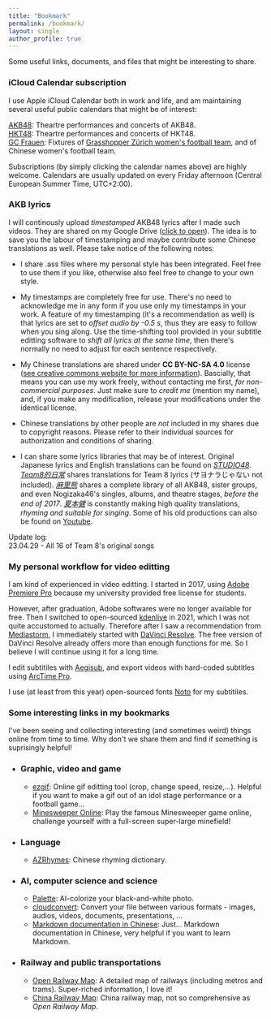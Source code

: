 ```yaml
---
title: "Bookmark"
permalink: /bookmark/
layout: single
author_profile: true
---
```


Some useful links, documents, and files that might be interesting to share.  

### iCloud Calendar subscription

I use Apple iCloud Calendar both in work and life, and am maintaining several useful public calendars that might be of interest:  

[AKB48](webcal://p103-caldav.icloud.com/published/2/MjA1MjQ3NjAwNDAyMDUyNJHuBm4JvFsW9O5xhZKJaN-GNTNhgzMJxGeVWJ9p-4g1sgAOE2zlE5BUeUfoewECPQjZNGy4ViS-zfdT3BkUyao): Theartre performances and concerts of AKB48.  
[HKT48](webcal://p103-caldav.icloud.com/published/2/MjA1MjQ3NjAwNDAyMDUyNJHuBm4JvFsW9O5xhZKJaN-GGyoCNUTEWTsrAXR1jBUNtvVC4FxIv_9ioZsAlKUVeZ3R72HgRaM9Jv9ZVooX0jc): Theartre performances and concerts of HKT48.  
[GC Frauen](webcal://p103-caldav.icloud.com/published/2/MjA1MjQ3NjAwNDAyMDUyNJHuBm4JvFsW9O5xhZKJaN-87aFlmgc0vDO604UvDuyAy3c-zI8QCUuSGAeCUhDy4xcZf_s_juN2Q9Qdqd_aHLc): Fixtures of [Grasshopper Zürich women's football team](https://gcfrauenfussball.ch/), and of Chinese women's football team.  

Subscriptions (by simply clicking the calendar names above) are highly welcome. Calendars are usually updated on every Friday afternoon (Central European Summer Time, UTC+2:00).  


### AKB lyrics

I will continously upload *timestamped* AKB48 lyrics after I made such videos. They are shared on my Google Drive ([click to open](https://drive.google.com/drive/folders/1oXF-MW6J_jkjdkQ2gXdS2mIRIUMsD14q?usp=share_link)). The idea is to save you the labour of timestamping and maybe contribute some Chinese translations as well. Please take notice of the following notes:  

* I share .ass files where my personal style has been integrated. Feel free to use them if you like, otherwise also feel free to change to your own style. 

* My timestamps are completely free for use. There's no need to acknowledge me in any form if you use only my timestamps in your work. A feature of my timestamping (it's a recommendation as well) is that lyrics are set to *offset audio by -0.5 s*, thus they are easy to follow when you sing along. Use the time-shifting tool provided in your subtitle editting software to *shift all lyrics at the same time*, then there's normally no need to adjust for each sentence respectively.  

* My Chinese translations are shared under **CC BY-NC-SA 4.0** license ([see creative commons website for more information](https://creativecommons.org/licenses/by-nc-sa/4.0/)). Bascially, that means you can use my work freely, without contacting me first, *for non-commercial purposes*. Just make sure to *credit me* (mention my name), and, if you make any modification, release your modifications under the identical license.  

* Chinese translations by other people are *not* included in my shares due to copyright reasons. Please refer to their individual sources for authorization and conditions of sharing.  

* I can share some lyrics libraries that may be of interest. Original Japanese lyrics and English translations can be found on [*STUDIO48*](http://stage48.net/studio48/lyricsindex.html). [*Team8的日常*](https://www.bilibili.com/read/cv6000223) shares translations for Team 8 lyrics (サヨナラじゃない not included). [*麻里熊*](https://www.douban.com/doulist/1783038/) shares a complete library of all AKB48, sister groups, and even Nogizaka46's singles, albums, and theatre stages, *before the end of 2017*. [*夏本健*](https://weibo.com/u/5019394712) is constantly making high quality translations, *rhyming and suitable for singing*. Some of his old productions can also be found on [Youtube](https://www.youtube.com/@AKBchinese/videos).  

Update log:  
23.04.29  - All 16 of Team 8's original songs  


### My personal workflow for video editting

I am kind of experienced in video editting. I started in 2017, using [Adobe Premiere Pro](https://www.adobe.com/products/premiere.html) because my university provided free license for students.  

However, after graduation, Adobe softwares were no longer available for free. Then I switched to open-sourced [kdenlive](https://kdenlive.org/en/) in 2021, which I was not quite accustomed to actually. Therefore after I saw a recommendation  from [Mediastorm](https://space.bilibili.com/946974), I immediately started with [DaVinci Resolve](https://www.blackmagicdesign.com/products/davinciresolve). The free version of DaVinci Resolve already offers more than enough functions for me. So I believe I will continue using it for a long time.  

I edit subtitiles with [Aegisub](https://aegisite.vercel.app/), and export videos with hard-coded subtitles using [ArcTime Pro](https://arctime.org/).  

I use (at least from this year) open-sourced fonts [Noto](https://fonts.google.com/noto) for my subtitiles.  


### Some interesting links in my bookmarks

I've been seeing and collecting interesting (and sometimes weird) things online from time to time. Why don't we share them and find if something is suprisingly helpful!  

* ### Graphic, video and game

  * [ezgif](https://ezgif.com/): Online gif editting tool (crop, change speed, resize,...). Helpful if you want to make a gif out of an idol stage performance or a football game...  
  * [Minesweeper Online](http://www.minesweeper.cn/): Play the famous Minesweeper game online, challenge yourself with a full-screen super-large minefield!  


* ### Language

  * [AZRhymes](https://zh.azrhymes.com/?strict=1): Chinese rhyming dictionary. 


* ### AI, computer science and science

  * [Palette](https://palette.fm/): AI-colorize your black-and-white photo.  
  * [cloudconvert](https://cloudconvert.com/): Convert your file between various formats - images, audios, videos, documents, presentations, ...  
  * [Markdown documentation in Chinese](https://markdown-zh.readthedocs.io/en/latest/): Just... Markdown documentation in Chinese, very helpful if you want to learn Markdown.  


* ### Railway and public transportations

  * [Open Railway Map](https://openrailwaymap.org/): A detailed map of railways (including metros and trams). Super-riched information, I love it!  
  * [China Railway Map](http://cnrail.geogv.org/zhcn/): China railway map, not so comprehensive as *Open Railway Map*.  